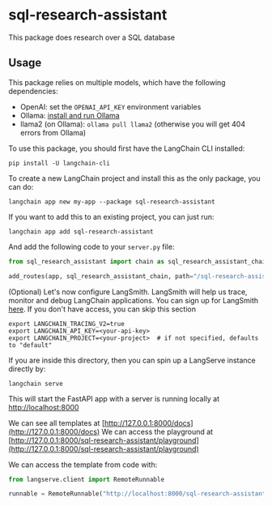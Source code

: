# sql-research-assistant

This package does research over a SQL database

## Usage

This package relies on multiple models, which have the following dependencies:

- OpenAI: set the `OPENAI_API_KEY` environment variables
- Ollama: [install and run Ollama](https://python.langchain.com/docs/integrations/chat/ollama)
- llama2 (on Ollama): `ollama pull llama2` (otherwise you will get 404 errors from Ollama)

To use this package, you should first have the LangChain CLI installed:

```shell
pip install -U langchain-cli
```

To create a new LangChain project and install this as the only package, you can do:

```shell
langchain app new my-app --package sql-research-assistant
```

If you want to add this to an existing project, you can just run:

```shell
langchain app add sql-research-assistant
```

And add the following code to your `server.py` file:
```python
from sql_research_assistant import chain as sql_research_assistant_chain

add_routes(app, sql_research_assistant_chain, path="/sql-research-assistant")
```

(Optional) Let's now configure LangSmith. 
LangSmith will help us trace, monitor and debug LangChain applications. 
You can sign up for LangSmith [here](https://smith.langchain.com/). 
If you don't have access, you can skip this section


```shell
export LANGCHAIN_TRACING_V2=true
export LANGCHAIN_API_KEY=<your-api-key>
export LANGCHAIN_PROJECT=<your-project>  # if not specified, defaults to "default"
```

If you are inside this directory, then you can spin up a LangServe instance directly by:

```shell
langchain serve
```

This will start the FastAPI app with a server is running locally at 
[http://localhost:8000](http://localhost:8000)

We can see all templates at [http://127.0.0.1:8000/docs](http://127.0.0.1:8000/docs)
We can access the playground at [http://127.0.0.1:8000/sql-research-assistant/playground](http://127.0.0.1:8000/sql-research-assistant/playground)  

We can access the template from code with:

```python
from langserve.client import RemoteRunnable

runnable = RemoteRunnable("http://localhost:8000/sql-research-assistant")
```